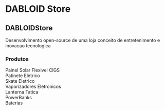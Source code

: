 # DABLOID Store
## DABLOIDStore 

Desenvolvimento open-source de uma loja conceito de entretenimento e inovacao tecnologica

### Produtos
Painel Solar Flexivel CIGS
<br>
Patinete Eletrico
<br>
Skate Eletrico
<br>
Vaporizadores Eletronicos
<br>
Lanterna Tatica
<br>
PowerBanks
<br>
Baterias
